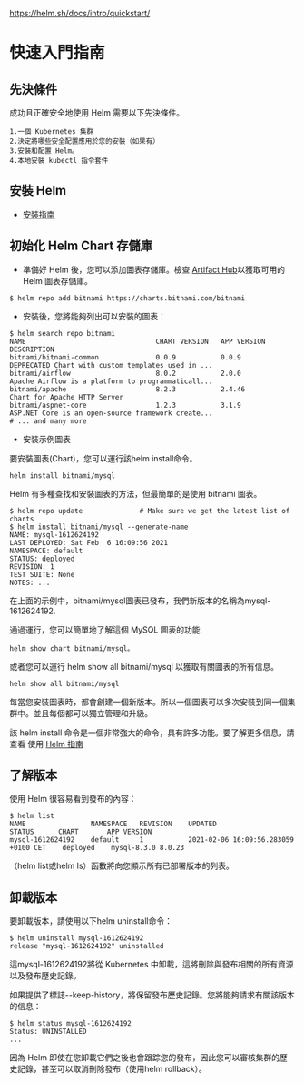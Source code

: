 https://helm.sh/docs/intro/quickstart/

# 快速入門指南

## 先決條件
成功且正確安全地使用 Helm 需要以下先決條件。
```
1.一個 Kubernetes 集群
2.決定將哪些安全配置應用於您的安裝（如果有）
3.安裝和配置 Helm。
4.本地安裝 kubectl 指令套件

```

## 安裝 Helm

* [安裝指南](https://helm.sh/docs/intro/install/)

## 初始化 Helm Chart 存儲庫
* 準備好 Helm 後，您可以添加圖表存儲庫。檢查 [Artifact Hub](https://artifacthub.io/packages/search?kind=0)以獲取可用的 Helm 圖表存儲庫。

```
$ helm repo add bitnami https://charts.bitnami.com/bitnami

```

* 安裝後，您將能夠列出可以安裝的圖表：
```
$ helm search repo bitnami
NAME                             	CHART VERSION	APP VERSION  	DESCRIPTION
bitnami/bitnami-common           	0.0.9        	0.0.9        	DEPRECATED Chart with custom templates used in ...
bitnami/airflow                  	8.0.2        	2.0.0        	Apache Airflow is a platform to programmaticall...
bitnami/apache                   	8.2.3        	2.4.46       	Chart for Apache HTTP Server
bitnami/aspnet-core              	1.2.3        	3.1.9        	ASP.NET Core is an open-source framework create...
# ... and many more
```
* 安裝示例圖表

要安裝圖表(Chart)，您可以運行該helm install命令。

```
helm install bitnami/mysql
```
Helm 有多種查找和安裝圖表的方法，但最簡單的是使用 bitnami 圖表。

```
$ helm repo update              # Make sure we get the latest list of charts
$ helm install bitnami/mysql --generate-name
NAME: mysql-1612624192
LAST DEPLOYED: Sat Feb  6 16:09:56 2021
NAMESPACE: default
STATUS: deployed
REVISION: 1
TEST SUITE: None
NOTES: ...
```

在上面的示例中，bitnami/mysql圖表已發布，我們新版本的名稱為mysql-1612624192.

通過運行，您可以簡單地了解這個 MySQL 圖表的功能 
```
helm show chart bitnami/mysql。
```
或者您可以運行 helm show all bitnami/mysql 以獲取有關圖表的所有信息。
```
helm show all bitnami/mysql 
```
每當您安裝圖表時，都會創建一個新版本。所以一個圖表可以多次安裝到同一個集群中。並且每個都可以獨立管理和升級。

該 helm install 命令是一個非常強大的命令，具有許多功能。要了解更多信息，請查看 使用 [Helm 指南](https://helm.sh/docs/intro/using_helm/)

## 了解版本
使用 Helm 很容易看到發布的內容：
```
$ helm list
NAME            	NAMESPACE	REVISION	UPDATED                             	STATUS  	CHART      	APP VERSION
mysql-1612624192	default  	1       	2021-02-06 16:09:56.283059 +0100 CET	deployed	mysql-8.3.0	8.0.23
```
（helm list或helm ls）函數將向您顯示所有已部署版本的列表。

## 卸載版本
要卸載版本，請使用以下helm uninstall命令：
```
$ helm uninstall mysql-1612624192
release "mysql-1612624192" uninstalled
```
這mysql-1612624192將從 Kubernetes 中卸載，這將刪除與發布相關的所有資源以及發布歷史記錄。

如果提供了標誌--keep-history，將保留發布歷史記錄。您將能夠請求有關該版本的信息：

```
$ helm status mysql-1612624192
Status: UNINSTALLED
...
```
因為 Helm 即使在您卸載它們之後也會跟踪您的發布，因此您可以審核集群的歷史記錄，甚至可以取消刪除發布（使用helm rollback）。
